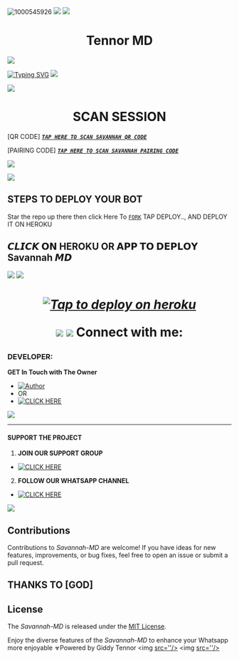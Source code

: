 ![1000545926](https://telegra.ph/file/adf78ff19a2ea6b17a123.jpg)
<a><img src='https://i.imgur.com/LyHic3i.gif'/></a>
<a><img src='https://i.imgur.com/LyHic3i.gif'/></a>
 <h1 align="center">Tennor MD </h1>


<a><img src='https://i.imgur.com/LyHic3i.gif'/></a>
      

<a href="https://git.io/typing-svg"><img src="https://readme-typing-svg.demolab.com?font=Black+Ops+One&size=50&pause=1000&color=1BAFBAFF&center=true&width=910&height=100&lines=THANKS FOR CHOOSING +SAVANNAH-MD;MULTI+DEVICE+WHATSAPP+BOT;CREATED+BY+GIDDY+TENNOR;RELEASED+6.8.2024" alt="Typing SVG" /></a>
<a><img src='https://i.imgur.com/LyHic3i.gif'/></a>
 

</p>
<p align="center">


                       
<a><img src='https://i.imgur.com/LyHic3i.gif'/></a>
 <h1 align="center">  SCAN SESSION </h1>
 

[QR CODE]  ***[`TAP HERE TO SCAN SAVANNAH QR CODE`](https://ibrahim-tech-qr-1-2-1.onrender.com/)***


  
 [PAIRING CODE]  ***[`TAP HERE TO SCAN SAVANNAH PAIRING CODE`](https://flazy-78fb5aa53dcb.herokuapp.com/pair)***



<a><img src='https://i.imgur.com/LyHic3i.gif'/></a>

<a><img src='https://i.imgur.com/LyHic3i.gif'/></a>

## STEPS TO DEPLOY YOUR BOT


Star the repo up there then click Here To  [`FORK`](https://github.com/Tennormodz/Savannah-Md/fork)
 TAP DEPLOY.., AND DEPLOY IT ON HEROKU 

## 𝘾𝙇𝙄𝘾𝙆 𝗢𝗡 HEROKU OR 𝗔𝗣𝗣 𝗧𝗢 𝗗𝗘𝗣𝗟𝗢𝗬  Savannah 𝙈𝘿

<a><img src='https://i.imgur.com/LyHic3i.gif'/></a>
<a><img src='https://i.imgur.com/LyHic3i.gif'/></a>

 <h1 align="center">

   ***[![Tap to deploy on heroku](https://www.herokucdn.com/deploy/button.svg)](https://dashboard.heroku.com/new?button-url=https://github.com/Tennormodz/Savannah-Md&template=https://github.com/Tennormodz/Savannah-MD.git)***

<a><img src='https://i.imgur.com/LyHic3i.gif'/></a>
<a><img src='https://i.imgur.com/LyHic3i.gif'/></a>
Connect with  me:
  ### DEVELOPER:
**GET In Touch with The Owner**
- <a href="https://www.instagram.com/giddy_tennor_?igsh=YzZ0NDRoaXFxM2Zk"><img title="Author" src="https://img.shields.io/badge/ON INSTAGRAM-black?style=for-the-badge&logo=Instagram"></a>
- OR 
- <a href="https://wa.me/254104245659" target="_blank">
    <img alt="CLICK HERE" src="https://img.shields.io/badge/ On WhatsApp  -25D366?style=for-the-badge&logo=whatsapp&logoColor=white" />
  </a>
<a><img src='https://i.imgur.com/LyHic3i.gif'/></a>

***

#### SUPPORT THE PROJECT 
1. **JOIN OUR SUPPORT GROUP**
- <a href="https://chat.whatsapp.com/Dy45nOiMm8ECJLdIR2wBbB" target="_blank">
    <img alt="CLICK HERE" src="https://img.shields.io/badge/ JOIN NOW 🚀 -25D366?style=for-the-badge&logo=whatsapp&logoColor=white" />
  </a>
  
2. **FOLLOW OUR WHATSAPP CHANNEL**

- <a href="https://whatsapp.com/channel/0029VadqmtNA89MlYOW7Ep2n" target="_blank">
    <img alt="CLICK HERE " src="https://img.shields.io/badge/ FOLLOW NOW  -25D366?style=for-the-badge&logo=whatsapp&logoColor=white" />
  </a>
<a><img src='https://i.imgur.com/LyHic3i.gif'/></a>





## Contributions


Contributions to *Savannah-MD* are welcome! If you have ideas for new features, improvements, or bug fixes, feel free to open an issue or submit a pull request.
## THANKS TO [GOD]

## License

The *Savannah-MD* is released under the [MIT License](https://opensource.org/licenses/MIT).

Enjoy the diverse features of the *Savannah-MD*  to enhance your Whatsapp more enjoyable
☣Powered by Giddy Tennor 
<a><img [src=''/></a>](https://ibb.co/Jn24z80)
<a><img [src=''/></a>](https://ibb.co/Jn24z80)
